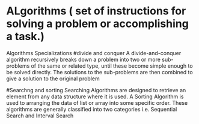 # ALgorithms ( set of instructions for solving a problem or accomplishing a task.)
Algorithms Specializations
 #divide and conquer
 A divide-and-conquer algorithm recursively breaks down a problem into two or more sub-problems of the same or related type,
 until these become simple enough to be solved directly. 
 The solutions to the sub-problems are then combined to give a solution to the original problem
 
 #Searchng and sorting
 Searching Algorithms are designed to retrieve an element from any data structure where it is used. 
 A Sorting Algorithm is used to arranging the data of list or array into some specific order. 
 These algorithms are generally classified into two categories i.e. Sequential Search and Interval Search
 
 
